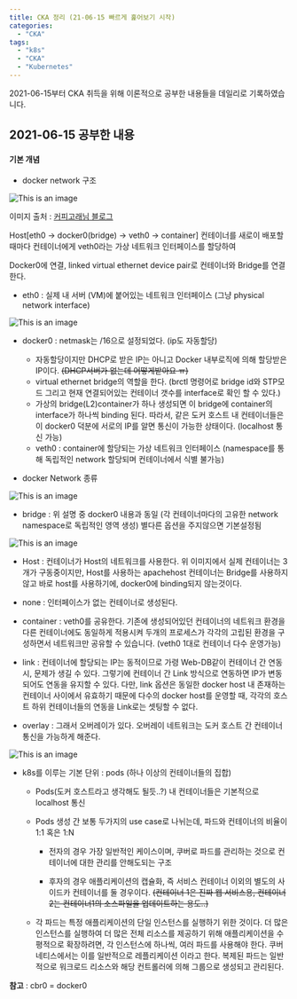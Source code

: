 ```yaml
---
title: CKA 정리 (21-06-15 빠르게 훑어보기 시작)
categories:
  - "CKA"
tags:
  - "k8s"
  - "CKA"
  - "Kubernetes"
---
```

2021-06-15부터 CKA 취득을 위해 이론적으로 공부한 내용들을 데일리로 기록하였습니다.
<!--more-->

## 2021-06-15 공부한 내용
#### 기본 개념
- docker network 구조

![This is an image](/img/docker_net.jpg)


이미지 출처 : [커피고래님 블로그](https://coffeewhale.com/k8s/network/2019/04/19/k8s-network-01/)

Host[eth0 -> docker0(bridge) -> veth0 -> container]
컨테이너를 새로이 배포할때마다 컨테이너에게 veth0라는 가상 네트워크 인터페이스를 할당하여

Docker0에 연결, linked virtual ethernet device pair로 컨테이너와 Bridge를 연결한다.

  - eth0 : 실제 내 서버 (VM)에 붙어있는 네트워크 인터페이스 (그냥 physical network interface)

  ![This is an image](/img/docker_0.jpg)

  - docker0 : netmask는 /16으로 설정되었다. (ip도 자동할당)
    - 자동할당이지만 DHCP로 받은 IP는 아니고 Docker 내부로직에 의해 할당받은 IP이다. ~~(DHCP서버가 없는데 어떻게받아요 ㅠ)~~
    - virtual ethernet bridge의 역할을 한다. (brctl 명령어로 bridge id와 STP모드 그리고 현재 연결되어있는 컨테이너 갯수를 interface로 확인 할 수 있다.)
    - 가상의 bridge(L2)container가 하나 생성되면 이 bridge에 container의 interface가 하나씩 binding 된다.
  따라서, 같은 도커 호스트 내 컨테이너들은 이 docker0 덕분에 서로의 IP를 알면 통신이 가능한 상태이다. (localhost 통신 가능)
    - veth0 : container에 할당되는 가상 네트워크 인터페이스 (namespace를 통해 독립적인 network 할당되며 컨테이너에서 식별 불가능)

- docker Network 종류

![This is an image](/img/docker_brg.jpg)

  - bridge : 위 설명 중 docker0 내용과 동일 (각 컨테이너마다의 고유한 network namespace로 독립적인 영역 생성)
  별다른 옵션을 주지않으면 기본설정됨


![This is an image](/img/docker_hst.jpg)

  - Host : 컨테이너가 Host의 네트워크를 사용한다. 위 이미지에서 실제 컨테이너는 3개가 구동중이지만, Host를 사용하는 apachehost 컨테이너는 Bridge를 사용하지 않고 바로 host를 사용하기에, docker0에 binding되지 않는것이다.

  - none : 인터페이스가 없는 컨테이너로 생성된다.

  - container : veth0를 공유한다. 기존에 생성되어있던 컨테이너의 네트워크 환경을 다른 컨테이너에도 동일하게 적용시켜 두개의 프로세스가 각각의 고립된  환경을 구성하면서 네트워크만 공유할 수 있습니다. (veth0 1대로 컨테이너 다수 운영가능)

  - link : 컨테이너에 할당되는 IP는 동적이므로 가령 Web-DB같이 컨테이너 간 연동 시, 문제가 생길 수 있다.
  그렇기에 컨테이너 간 Link 방식으로 연동하면 IP가 변동되어도 연동을 유지할 수 있다.
  다만, link 옵션은 동일한 docker host 내 존재하는 컨테이너 사이에서 유효하기 때문에 다수의 docker host를 운영할 때, 각각의 호스트 하위 컨테이너들의 연동을 Link로는 셋팅할 수 없다.

  - overlay : 그래서 오버레이가 있다. 오버레이 네트워크는 도커 호스트 간 컨테이너 통신을 가능하게 해준다.



![This is an image](/img/k8s_host.jpg)
- k8s를 이루는 기본 단위 : pods (하나 이상의 컨테이너들의 집합)
  - Pods(도커 호스트라고 생각해도 될듯..?) 내 컨테이너들은 기본적으로 localhost 통신
  - Pods 생성 간 보통 두가지의 use case로 나뉘는데, 파드와 컨테이너의 비율이 1:1 혹은 1:N

    - 전자의 경우 가장  일반적인 케이스이며, 쿠버로 파드를 관리하는 것으로 컨테이너에 대한 관리를 안해도되는 구조
    
    - 후자의 경우 애플리케이션의 캡슐화, 즉 서비스 컨테이너 이외의 별도의 사이드카 컨테이너를 둘 경우이다. ~~(컨테이너 1은 진짜 웹 서비스용, 컨테이너2는 컨테이너1의 소스파일을 업데이트하는 용도..)~~
  - 각 파드는 특정 애플리케이션의 단일 인스턴스를 실행하기 위한 것이다. 더 많은 인스턴스를 실행하여 더 많은 전체 리소스를 제공하기 위해 애플리케이션을 수평적으로 확장하려면, 각 인스턴스에 하나씩, 여러 파드를 사용해야 한다. 쿠버네티스에서는 이를 일반적으로 레플리케이션 이라고 한다. 복제된 파드는 일반적으로 워크로드 리소스와 해당 컨트롤러에 의해 그룹으로 생성되고 관리된다.

**참고** : cbr0 = docker0 
